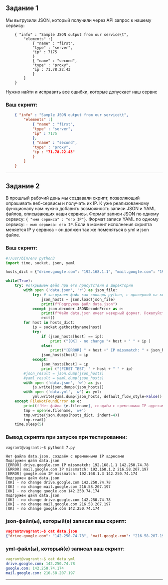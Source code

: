 ## Задание 1

Мы выгрузили JSON, который получили через API запрос к нашему сервису:

```
    { "info" : "Sample JSON output from our service\t",
        "elements" :[
            { "name" : "first",
            "type" : "server",
            "ip" : 7175 
            }
            { "name" : "second",
            "type" : "proxy",
            "ip : 71.78.22.43
            }
        ]
    }
```
  Нужно найти и исправить все ошибки, которые допускает наш сервис

### Ваш скрипт:
```json
    { "info" : "Sample JSON output from our service\t",
        "elements" :[
            { "name" : "first",
            "type" : "server",
            "ip" : 7175 
            },
            { "name" : "second",
            "type" : "proxy",
            "ip : "71.78.22.43"
            }
        ]
    }
```

---

## Задание 2

В прошлый рабочий день мы создавали скрипт, позволяющий опрашивать веб-сервисы и получать их IP. К уже реализованному функционалу нам нужно добавить возможность записи JSON и YAML файлов, описывающих наши сервисы. Формат записи JSON по одному сервису: `{ "имя сервиса" : "его IP"}`. Формат записи YAML по одному сервису: `- имя сервиса: его IP`. Если в момент исполнения скрипта меняется IP у сервиса - он должен так же поменяться в yml и json файле.

### Ваш скрипт:
```python
#!/usr/bin/env python3
import time, socket, json, yaml

hosts_dict = {"drive.google.com": "192.168.1.1", "mail.google.com": "192.168.1.2", "google.com": "192.168.1.3"}

while(True):
    try: #открывыем файл при его присутствии в директории
        with open ('data.json', 'r') as json_file:
            try: # загружаем файл как словарь python, с проверкой на корректность
                json_hosts = json.load(json_file)
                print(f"Подгружен файл data.json")
            except json.decoder.JSONDecodeError as e:
                print(f"Файл data.json имеет неверный формат. Пожалуйста, удалите файл с диска и запустите скрипт ещё раз")
                exit()
        for host in hosts_dict:
            ip = socket.gethostbyname(host)
            try:
                if (json_hosts[host] == ip):
                    print ("[OK] - no change "+ host + " " + ip )
                else:
                    print("[ERROR] " + host +" IP missmatch: " + json_hosts[host] + " " + ip)
                json_hosts[host] = ip
            except:
                json_hosts[host] = ip
                print ("[FIRST TEST] " + host + " " + ip)
        #json_result = json.dump(json_hosts)
        #yaml_result = yaml.dump(json_hosts)
        with open ('data.json', 'w') as js:
            js.write(json.dumps(json_hosts))
        with open ('data.yml', 'w') as yml:
            yml.write(yaml.dump(json_hosts, default_flow_style=False))
    except FileNotFoundError as e:
        print(f'Нет файла {e.filename}, создаём с временными IP адресами')
        tmp = open(e.filename, 'w+')
        tmp.write(json.dumps(hosts_dict, indent=4))
        tmp.read()
    time.sleep(5)
```

### Вывод скрипта при запуске при тестировании:
```
vagrant@vagrant:~$ python3 7.py

Нет файла data.json, создаём с временными IP адресами
Подгружен файл data.json
[ERROR] drive.google.com IP missmatch: 192.168.1.1 142.250.74.78
[ERROR] mail.google.com IP missmatch: 192.168.1.2 216.58.207.197
[ERROR] google.com IP missmatch: 192.168.1.3 142.250.74.174
Подгружен файл data.json
[OK] - no change drive.google.com 142.250.74.78
[OK] - no change mail.google.com 216.58.207.197
[OK] - no change google.com 142.250.74.174
Подгружен файл data.json
[OK] - no change drive.google.com 142.250.74.78
[OK] - no change mail.google.com 216.58.207.197
[OK] - no change google.com 142.250.74.174
```

### json-файл(ы), который(е) записал ваш скрипт:
```json
vagrant@vagrant:~$ cat data.json
{"drive.google.com": "142.250.74.78", "mail.google.com": "216.58.207.197", "google.com": "142.250.74.174"}
```

### yml-файл(ы), который(е) записал ваш скрипт:
```yaml
vagrant@vagrant:~$ cat data.yml
drive.google.com: 142.250.74.78
google.com: 142.250.74.174
mail.google.com: 216.58.207.197
```

---
